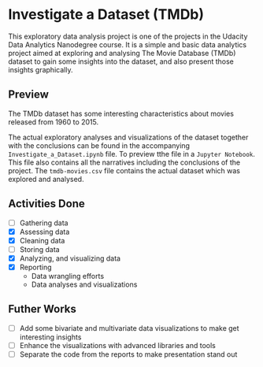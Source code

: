 # Investigate a Dataset (TMDb)

This exploratory data analysis project is one of the projects in the Udacity Data Analytics Nanodegree course.
It is a simple and basic data analytics project aimed at exploring and analysing The Movie Database (TMDb) dataset to gain some insights into the dataset, and also present those insights graphically.

## Preview

The TMDb dataset has some interesting characteristics about movies released from 1960 to 2015.

The actual exploratory analyses and visualizations of the dataset together with the conclusions can be found in the accompanying `Investigate_a_Dataset.ipynb` file. To preview tthe file in a `Jupyter Notebook`. This file also contains all the narratives including the conclusions of the project. The `tmdb-movies.csv` file contains the actual dataset which was explored and analysed.

## Activities Done

- [ ] Gathering data
- [x] Assessing data
- [x] Cleaning data
- [ ] Storing data
- [x] Analyzing, and visualizing data
- [x] Reporting
  - Data wrangling efforts
  - Data analyses and visualizations

## Futher Works

- [ ] Add some bivariate and multivariate data visualizations to make get interesting insights
- [ ] Enhance the visualizations with advanced libraries and tools
- [ ] Separate the code from the reports to make presentation stand out
